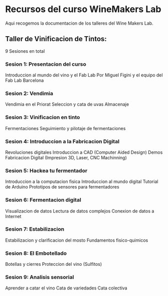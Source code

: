 # Recursos del curso WineMakers Lab

Aqui recogemos la documentacion de los talleres del Wine Makers Lab. 

## Taller de Vinificacion de Tintos: 
9 Sesiones en total

### Sesion 1: Presentacion del curso
Introduccion al mundo del vino y el Fab Lab
Por Miguel Figini y el equipo del Fab Lab Barcelona

### Sesion 2: Vendimia
Vendimia en el Priorat
Seleccion y cata de uvas
Almacenaje

### Sesion 3: Vinificacion en tinto
Fermentaciones
Seguimiento y pilotaje de fermentaciones

### Sesion 4: Introduccion a la Fabricacion Digital
Revoluciones digitales
Introduccion a CAD (Computer Aided Design)
Demos Fabricacion Digital (Impresion 3D, Laser, CNC Machinning) 

### Sesion 5: Hackea tu fermentador
Introduccion a la computacion fisica
Introduccion al mundo digital
Tutorial de Arduino
Prototipos de sensores para fermentadores

### Sesion 6: Fermentacion digital
Visualizacion de datos
Lectura de datos complejos
Conexion de datos a Internet

### Sesion 7: Estabilizacion
Estabilizacion y clarificacion del mosto
Fundamentos fisico-quimicos

### Sesion 8: El Embotellado
Botellas y cierres
Proteccion del vino (Sulfitos)

### Sesion 9: Analisis sensorial
Aprender a catar el vino
Cata de variedades
Cata colectiva

